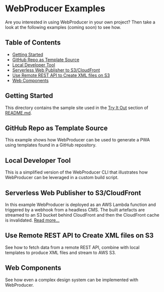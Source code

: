 # WebProducer Examples <!-- omit in toc -->

Are you interested in using WebProducer in your own project? Then take a look at the following examples (coming soon) to see how.

## Table of Contents <!-- omit in toc -->

- [Getting Started](#getting-started)
- [GitHub Repo as Template Source](#github-repo-as-template-source)
- [Local Developer Tool](#local-developer-tool)
- [Serverless Web Publisher to S3/CloudFront](#serverless-web-publisher-to-s3cloudfront)
- [Use Remote REST API to Create XML files on S3](#use-remote-rest-api-to-create-xml-files-on-s3)
- [Web Components](#web-components)

## Getting Started

This directory contains the sample site used in the [Try It Out](../../webproducer/README.md#try-it-out) section of [README.md](../../webproducer/README.md).

## GitHub Repo as Template Source

This example shows how WebProducer can be used to generate a PWA using templates found in a GitHub repository.

## Local Developer Tool

This is a simplified version of the WebProducer CLI that illustrates how WebProducer can be leveraged in a custom build script.

## Serverless Web Publisher to S3/CloudFront

In this example WebProducer is deployed as an AWS Lambda function and triggered by a webhook from a headless CMS. The built artefacts are streamed to an S3 bucket behind CloudFront and then the CloudFront cache is invalidated. [Read more...](./serverless-web-publisher-to-s3-cloudfront/README.md)

## Use Remote REST API to Create XML files on S3

See how to fetch data from a remote REST API, combine with local templates to produce XML files and stream to AWS S3.

## Web Components

See how even a complex design system can be implemented with WebProducer.
